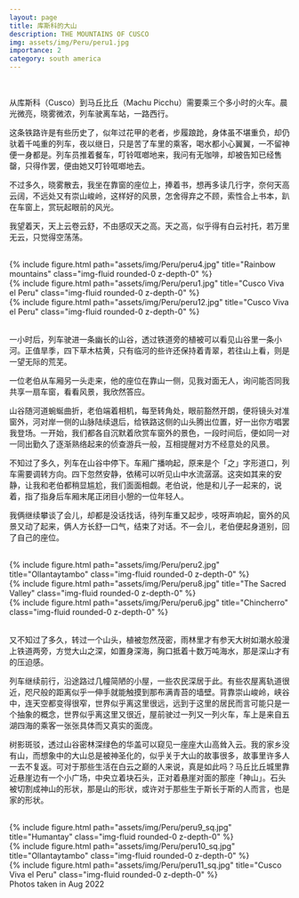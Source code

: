 ```yaml
---
layout: page
title: 库斯科的大山
description: THE MOUNTAINS OF CUSCO
img: assets/img/Peru/peru1.jpg
importance: 2
category: south america
---
```


<br/>

从库斯科（Cusco）到马丘比丘（Machu Picchu）需要乘三个多小时的火车。晨光微亮，晓雾微浓，列车驶离车站，一路西行。

这条铁路许是有些历史了，似年过花甲的老者，步履踉跄，身体虽不堪重负，却仍驮着千吨重的列车，夜以继日，只是苦了车里的乘客，喝水都小心翼翼，一不留神便一身都是。列车员推着餐车，叮铃哐啷地来，我问有无咖啡，却被告知已经售罄，只得作罢，便由她又叮铃哐啷地去。

不过多久，晓雾散去，我坐在靠窗的座位上，捧着书，想再多读几行字，奈何天高云阔，不远处又有崇山峻岭，这样好的风景，怎舍得弃之不顾，索性合上书本，趴在车窗上，赏玩起眼前的风光。

我望着天，天上云卷云舒，不由感叹天之高。天之高，似乎得有白云衬托，若万里无云，只觉得空荡荡。

<br/>

<div class="row">
    <div class="col-sm mt-3 mt-md-0">
        {% include figure.html path="assets/img/Peru/peru4.jpg" title="Rainbow mountains" class="img-fluid rounded-0 z-depth-0" %}
    </div>
    <div class="col-sm mt-3 mt-md-0">
        {% include figure.html path="assets/img/Peru/peru1.jpg" title="Cusco Viva el Peru" class="img-fluid rounded-0 z-depth-0" %}
    </div>
    <div class="col-sm mt-3 mt-md-0">
        {% include figure.html path="assets/img/Peru/peru12.jpg" title="Cusco Viva el Peru" class="img-fluid rounded-0 z-depth-0" %}
    </div>
</div>

<br/>

一小时后，列车驶进一条幽长的山谷，透过铁道旁的植被可以看见山谷里一条小河。正值旱季，四下草木枯黄，只有临河的些许还保持着青翠，若往山上看，则是一望无际的荒芜。

一位老伯从车厢另一头走来，他的座位在靠山一侧，见我对面无人，询问能否同我共享一扇车窗，看看风景，我欣然答应。

山谷随河道蜿蜒曲折，老伯端着相机，每至转角处，眼前豁然开朗，便将镜头对准窗外，河对岸一侧的山脉陆续退后，给铁路这侧的山头腾出位置，好一出你方唱罢我登场。一开始，我们都各自沉默着欣赏车窗外的景色，一段时间后，便如同一对一同出勤久了逐渐熟络起来的侦查游兵一般，互相提醒对方不经意处的风景。

不知过了多久，列车在山谷中停下。车厢广播响起，原来是个「之」字形道口，列车需要调转方向。四下忽然安静，依稀可以听见山中水流潺潺。这突如其来的安静，让我和老伯都稍显尴尬，我们面面相觑。老伯说，他是和儿子一起来的，说着，指了指身后车厢末尾正闭目小憩的一位年轻人。

我俩继续攀谈了会儿，却都是没话找话，待列车重又起步，吱呀声响起，窗外的风景又动了起来，俩人方长舒一口气，结束了对话。不一会儿，老伯便起身道别，回了自己的座位。

<br/>

<div class="row">
    <div class="col-sm mt-3 mt-md-0">
        {% include figure.html path="assets/img/Peru/peru2.jpg" title="Ollantaytambo" class="img-fluid rounded-0 z-depth-0" %}
    </div>
    <div class="col-sm mt-3 mt-md-0">
        {% include figure.html path="assets/img/Peru/peru8.jpg" title="The Sacred Valley" class="img-fluid rounded-0 z-depth-0" %}
    </div>
    <div class="col-sm mt-3 mt-md-0">
        {% include figure.html path="assets/img/Peru/peru6.jpg" title="Chincherro" class="img-fluid rounded-0 z-depth-0" %}
    </div>
</div>

<br/>

又不知过了多久，转过一个山头，植被忽然茂密，雨林里才有参天大树如潮水般漫上铁道两旁，方觉大山之深，如置身深海，胸口抵着十数万吨海水，那是深山才有的压迫感。

列车继续前行，沿途路过几幢简陋的小屋，一些农民深居于此。有些农屋离轨道很近，咫尺般的距离似乎一伸手就能触摸到那布满青苔的墙壁。背靠崇山峻岭，峡谷中，连天空都变得很窄，世界似乎离这里很远，远到于这里的居民而言可能只是一个抽象的概念，世界似乎离这里又很近，屋前驶过一列又一列火车，车上是来自五湖四海的乘客一张张具体而又真实的面庞。

树影斑驳，透过山谷密林深绿色的华盖可以窥见一座座大山高耸入云。我的家乡没有山，而想象中的大山总是被神圣化的，似乎关于大山的故事很多，故事里许多人一去不复返。可对于那些生活在白云之巅的人来说，真是如此吗？马丘比丘城里靠近悬崖边有一个小广场，中央立着块石头，正对着悬崖对面的那座「神山」。石头被切割成神山的形状，那是山的形状，或许对于那些生于斯长于斯的人而言，也是家的形状。

<br/>

<div class="row">
    <div class="col-sm mt-3 mt-md-0">
        {% include figure.html path="assets/img/Peru/peru9_sq.jpg" title="Humantay" class="img-fluid rounded-0 z-depth-0" %}
    </div>
    <div class="col-sm mt-3 mt-md-0">
        {% include figure.html path="assets/img/Peru/peru10_sq.jpg" title="Ollantaytambo" class="img-fluid rounded-0 z-depth-0" %}
    </div>
    <div class="col-sm mt-3 mt-md-0">
        {% include figure.html path="assets/img/Peru/peru11_sq.jpg" title="Cusco Viva el Peru" class="img-fluid rounded-0 z-depth-0" %}
    </div>
</div>

<div class="caption">
    Photos taken in Aug 2022
</div>

